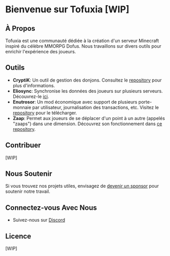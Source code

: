 # Bienvenue sur Tofuxia [WIP]

## À Propos

Tofuxia est une communauté dédiée à la création d'un serveur Minecraft inspiré du célèbre MMORPG Dofus. Nous travaillons sur divers outils pour enrichir l'expérience des joueurs.

## Outils

- **CryptiK**: Un outil de gestion des donjons. Consultez le [repository](https://github.com/tofuxia-org/CryptiK) pour plus d'informations.
- **Eliosync**: Synchronise les données des joueurs sur plusieurs serveurs. Découvrez-le [ici](https://github.com/tofuxia-org/Eliosync).
- **Enutrosor**: Un mod économique avec support de plusieurs porte-monnaie par utilisateur, journalisation des transactions, etc. Visitez le [repository](https://github.com/tofuxia-org/Enutrosor) pour le télécharger.
- **Zaap**: Permet aux joueurs de se déplacer d'un point à un autre (appelés "zaaps") dans une dimension. Découvrez son fonctionnement dans [ce repository](https://github.com/tofuxia-org/Zaap).

## Contribuer
[WIP]

## Nous Soutenir

Si vous trouvez nos projets utiles, envisagez de [devenir un sponsor](https://github.com/sponsors/tofuxia-org) pour soutenir notre travail.

## Connectez-vous Avec Nous

- Suivez-nous sur [Discord](https://discord.gg/)

## Licence
[WIP]